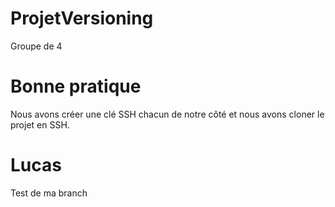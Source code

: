 # ProjetVersioning

Groupe de 4

# Bonne pratique

Nous avons créer une clé SSH chacun de notre côté et nous avons cloner le projet en SSH.

# Lucas

Test de ma branch
